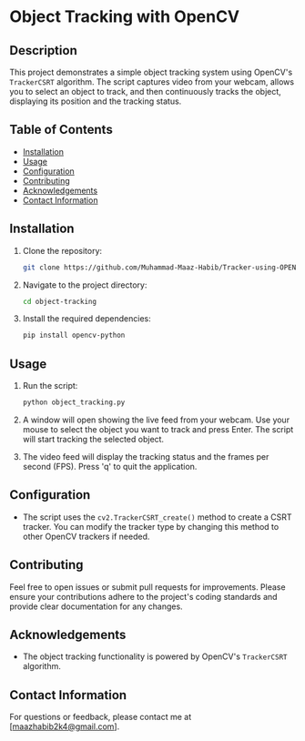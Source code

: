 # Object Tracking with OpenCV

## Description
This project demonstrates a simple object tracking system using OpenCV's `TrackerCSRT` algorithm. The script captures video from your webcam, allows you to select an object to track, and then continuously tracks the object, displaying its position and the tracking status.

## Table of Contents
- [Installation](#installation)
- [Usage](#usage)
- [Configuration](#configuration)
- [Contributing](#contributing)
- [Acknowledgements](#acknowledgements)
- [Contact Information](#contact-information)

## Installation
1. Clone the repository:
    ```bash
    git clone https://github.com/Muhammad-Maaz-Habib/Tracker-using-OPEN-CV.git
    ```
2. Navigate to the project directory:
    ```bash
    cd object-tracking
    ```
3. Install the required dependencies:
    ```bash
    pip install opencv-python
    ```

## Usage
1. Run the script:
    ```bash
    python object_tracking.py
    ```
2. A window will open showing the live feed from your webcam. Use your mouse to select the object you want to track and press Enter. The script will start tracking the selected object.

3. The video feed will display the tracking status and the frames per second (FPS). Press 'q' to quit the application.

## Configuration
- The script uses the `cv2.TrackerCSRT_create()` method to create a CSRT tracker. You can modify the tracker type by changing this method to other OpenCV trackers if needed.

## Contributing
Feel free to open issues or submit pull requests for improvements. Please ensure your contributions adhere to the project's coding standards and provide clear documentation for any changes.


## Acknowledgements
- The object tracking functionality is powered by OpenCV's `TrackerCSRT` algorithm.

## Contact Information
For questions or feedback, please contact me at [maazhabib2k4@gmail.com].
